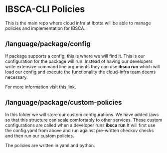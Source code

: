 # IBSCA-CLI Policies

This is the main repo where cloud infra at Ibotta will be able to manage policies and implementation for IBSCA.

## /language/package/config
If package supports a config, this is where we will find it.  This is our configuration for the package will run.  Instead of having our developers write extensive command line arguments they can use **ibsca run** which will load our config and execute the functionality the cloud-infra team deems necessary.  

For more information visit this [link](https://bridgecrew.io/blog/checkov-config-file-repeatably-support-multiple-environments/).

## /language/package/custom-policies
In this folder we will store our custom configurations.  We have added /aws so that this structure can scale comfortably to other services.
 These custom configurations are called when a developer runs **ibsca run**  It will first use the config.yaml from above and run against pre-written checkov checks and then run our custom policies. 
 
The policies are written in yaml and python.